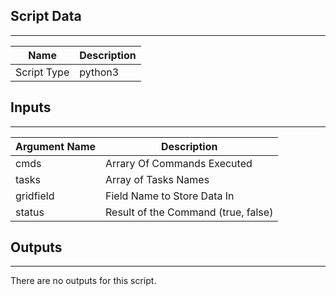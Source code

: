 

## Script Data

---

| **Name** | **Description** |
| --- | --- |
| Script Type | python3 |

## Inputs

---

| **Argument Name** | **Description** |
| --- | --- |
| cmds | Arrary Of Commands Executed |
| tasks | Array of Tasks Names |
| gridfield | Field Name to Store Data In |
| status | Result of the Command \(true, false\) |

## Outputs

---
There are no outputs for this script.
